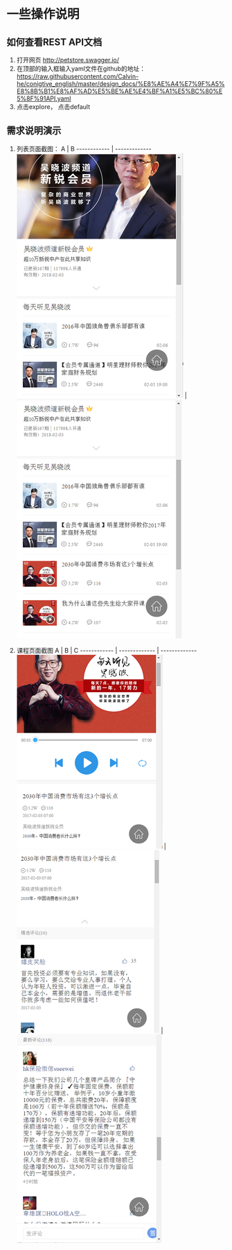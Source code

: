 # 一些操作说明


## 如何查看REST API文档

1. 打开网页 http://petstore.swagger.io/
2. 在顶部的输入框输入yaml文件在github的地址： https://raw.githubusercontent.com/Calvin-he/conigtive_english/master/design_docs/%E8%AE%A4%E7%9F%A5%E8%8B%B1%E8%AF%AD%E5%BE%AE%E4%BF%A1%E5%BC%80%E5%8F%91API.yaml 
3. 点击explore， 点击default

## 需求说明演示

1. 列表页面截图：
    A            | B
    ------------ | -------------
    ![Image of Lesson List](./images/pict-1.PNG) | ![Image of Lesson List](./images/pict-2.PNG)

2. 课程页面截图
    A            | B             | C
    ------------ | ------------- | -------------
    ![Image of Lesson List](./images/pict-3.PNG) | ![Image of Lesson List](./images/pict-4.PNG) | ![Image of Lesson List](./images/pict-5.PNG)

